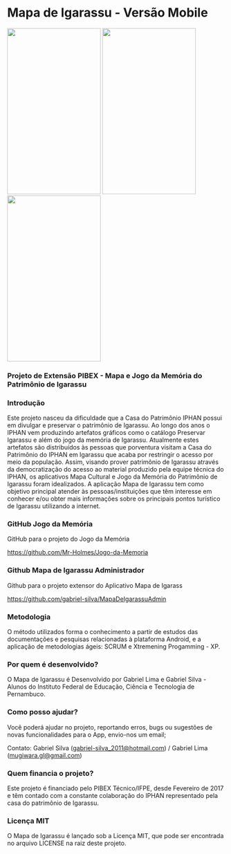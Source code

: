 # Mapa de Igarassu - Versão Mobile


<img src="https://imgur.com/1b0DNFf.png" width="216" height="384" />  <img src="https://imgur.com/g29amdL.png" width="216" height="384" />  <img src="https://imgur.com/5hSBoj5.png" width=216 height="384" /> 

### Projeto de Extensão PIBEX - Mapa e Jogo da Memória do Patrimônio de Igarassu

### Introdução

  Este projeto nasceu da dificuldade que a Casa do Patrimônio IPHAN possui em divulgar e preservar o patrimônio de Igarassu. Ao longo dos anos o IPHAN vem produzindo artefatos gráficos como o catálogo Preservar Igarassu e além do jogo da memória de Igarassu. Atualmente estes artefatos são distribuídos às pessoas que porventura visitam a Casa do Patrimônio do IPHAN em Igarassu que acaba por restringir o acesso por meio da população.
Assim, visando prover patrimônio de Igarassu através da democratização do acesso ao material produzido pela equipe técnica do IPHAN, os aplicativos Mapa Cultural e Jogo da Memória do Patrimônio de Igarassu foram idealizados.
 A aplicação Mapa de Igarassu tem como objetivo principal atender às pessoas/instituições que têm interesse em conhecer e/ou obter mais informações sobre os principais pontos turístico de Igarassu utilizando a internet.
 
### GitHub Jogo da Memória

GitHub para o projeto do Jogo da Memória 

https://github.com/Mr-Holmes/Jogo-da-Memoria


### Github Mapa de Igarassu Administrador

Github para o projeto extensor do Aplicativo Mapa de Igarass

https://github.com/gabriel-silva/MapaDeIgarassuAdmin


### Metodologia

O método utilizados forma o conhecimento a partir de estudos das  documentações e pesquisas relacionadas à plataforma Android, e a aplicação de metodologias ágeis: SCRUM e Xtremening Progamming - XP.

 
### Por quem é desenvolvido?
 
O Mapa de Igarassu é Desenvolvido por Gabriel Lima e Gabriel Silva - Alunos do Instituto Federal de Educação, Ciência e Tecnologia de Pernambuco.

### Como posso ajudar?

Você poderá ajudar no projeto, reportando erros, bugs ou sugestões de novas funcionalidades para o App, envio-nos um email;

Contato: Gabriel Silva (gabriel-silva_2011@hotmail.com) / Gabriel Lima (mugiwara.gl@gmail.com) 
 

### Quem financia o projeto?

Este projeto é financiado pelo PIBEX Técnico/IFPE, desde Fevereiro de 2017 e têm contado com a constante colaboração do IPHAN representado pela casa do patrimônio de Igarassu.


### Licença MIT
 
O Mapa de Igarassu é lançado sob a Licença MIT, que pode ser encontrada no arquivo LICENSE na raiz deste projeto.
 

